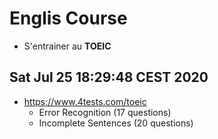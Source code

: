 Englis Course
===========

* S'entrainer au **TOEIC**

Sat Jul 25 18:29:48 CEST 2020
-----------------------------
* https://www.4tests.com/toeic
    - Error Recognition (17 questions)
    - Incomplete Sentences  (20 questions)
